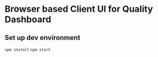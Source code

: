 # Browser based Client UI for Quality Dashboard

## Set up dev environment

`npm install`
`npm start`
